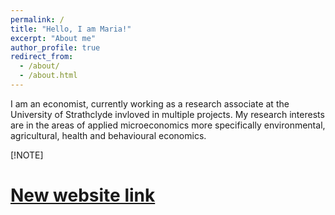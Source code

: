 ```yaml
---
permalink: /
title: "Hello, I am Maria!"
excerpt: "About me"
author_profile: true
redirect_from: 
  - /about/
  - /about.html
---
```


I am an economist, currently working as a research associate at the University of Strathclyde invloved in multiple projects.
My research interests are in the areas of applied microeconomics more specifically environmental, agricultural, health and behavioural economics.

 [!NOTE]
# [New website link ](https://mariasuerod.github.io/) 
